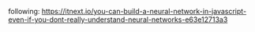 following: https://itnext.io/you-can-build-a-neural-network-in-javascript-even-if-you-dont-really-understand-neural-networks-e63e12713a3
